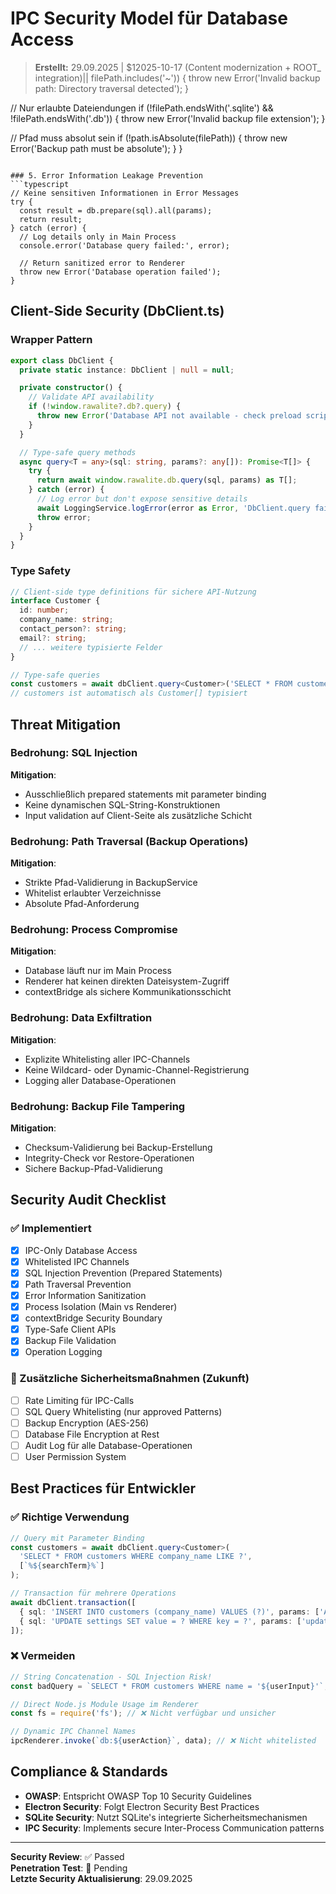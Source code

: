 # IPC Security Model für Database Access

> **Erstellt:** 29.09.2025 | $12025-10-17 (Content modernization + ROOT_ integration)|| filePath.includes('~')) {
    throw new Error('Invalid backup path: Directory traversal detected');
  }
  
  // Nur erlaubte Dateiendungen
  if (!filePath.endsWith('.sqlite') && !filePath.endsWith('.db')) {
    throw new Error('Invalid backup file extension');
  }
  
  // Pfad muss absolut sein
  if (!path.isAbsolute(filePath)) {
    throw new Error('Backup path must be absolute');
  }
}
```

### 5. Error Information Leakage Prevention
```typescript
// Keine sensitiven Informationen in Error Messages
try {
  const result = db.prepare(sql).all(params);
  return result;
} catch (error) {
  // Log details only in Main Process
  console.error('Database query failed:', error);
  
  // Return sanitized error to Renderer
  throw new Error('Database operation failed');
}
```

## Client-Side Security (DbClient.ts)

### Wrapper Pattern
```typescript
export class DbClient {
  private static instance: DbClient | null = null;

  private constructor() {
    // Validate API availability
    if (!window.rawalite?.db?.query) {
      throw new Error('Database API not available - check preload script');
    }
  }

  // Type-safe query methods
  async query<T = any>(sql: string, params?: any[]): Promise<T[]> {
    try {
      return await window.rawalite.db.query(sql, params) as T[];
    } catch (error) {
      // Log error but don't expose sensitive details
      await LoggingService.logError(error as Error, 'DbClient.query failed');
      throw error;
    }
  }
}
```

### Type Safety
```typescript
// Client-side type definitions für sichere API-Nutzung
interface Customer {
  id: number;
  company_name: string;
  contact_person?: string;
  email?: string;
  // ... weitere typisierte Felder
}

// Type-safe queries
const customers = await dbClient.query<Customer>('SELECT * FROM customers');
// customers ist automatisch als Customer[] typisiert
```

## Threat Mitigation

### Bedrohung: SQL Injection
**Mitigation**: 
- Ausschließlich prepared statements mit parameter binding
- Keine dynamischen SQL-String-Konstruktionen
- Input validation auf Client-Seite als zusätzliche Schicht

### Bedrohung: Path Traversal (Backup Operations)
**Mitigation**:
- Strikte Pfad-Validierung in BackupService
- Whitelist erlaubter Verzeichnisse
- Absolute Pfad-Anforderung

### Bedrohung: Process Compromise
**Mitigation**:
- Database läuft nur im Main Process
- Renderer hat keinen direkten Dateisystem-Zugriff
- contextBridge als sichere Kommunikationsschicht

### Bedrohung: Data Exfiltration
**Mitigation**:
- Explizite Whitelisting aller IPC-Channels
- Keine Wildcard- oder Dynamic-Channel-Registrierung
- Logging aller Database-Operationen

### Bedrohung: Backup File Tampering
**Mitigation**:
- Checksum-Validierung bei Backup-Erstellung
- Integrity-Check vor Restore-Operationen
- Sichere Backup-Pfad-Validierung

## Security Audit Checklist

### ✅ Implementiert
- [x] IPC-Only Database Access
- [x] Whitelisted IPC Channels
- [x] SQL Injection Prevention (Prepared Statements)
- [x] Path Traversal Prevention
- [x] Error Information Sanitization
- [x] Process Isolation (Main vs Renderer)
- [x] contextBridge Security Boundary
- [x] Type-Safe Client APIs
- [x] Backup File Validation
- [x] Operation Logging

### 🔄 Zusätzliche Sicherheitsmaßnahmen (Zukunft)
- [ ] Rate Limiting für IPC-Calls
- [ ] SQL Query Whitelisting (nur approved Patterns)
- [ ] Backup Encryption (AES-256)
- [ ] Database File Encryption at Rest
- [ ] Audit Log für alle Database-Operationen
- [ ] User Permission System

## Best Practices für Entwickler

### ✅ Richtige Verwendung
```typescript
// Query mit Parameter Binding
const customers = await dbClient.query<Customer>(
  'SELECT * FROM customers WHERE company_name LIKE ?', 
  [`%${searchTerm}%`]
);

// Transaction für mehrere Operations
await dbClient.transaction([
  { sql: 'INSERT INTO customers (company_name) VALUES (?)', params: ['Acme Corp'] },
  { sql: 'UPDATE settings SET value = ? WHERE key = ?', params: ['updated', 'last_action'] }
]);
```

### ❌ Vermeiden
```typescript
// String Concatenation - SQL Injection Risk!
const badQuery = `SELECT * FROM customers WHERE name = '${userInput}'`;

// Direct Node.js Module Usage im Renderer
const fs = require('fs'); // ❌ Nicht verfügbar und unsicher

// Dynamic IPC Channel Names
ipcRenderer.invoke(`db:${userAction}`, data); // ❌ Nicht whitelisted
```

## Compliance & Standards

- **OWASP**: Entspricht OWASP Top 10 Security Guidelines
- **Electron Security**: Folgt Electron Security Best Practices
- **SQLite Security**: Nutzt SQLite's integrierte Sicherheitsmechanismen
- **IPC Security**: Implements secure Inter-Process Communication patterns

---

**Security Review**: ✅ Passed  
**Penetration Test**: 🔄 Pending  
**Letzte Security Aktualisierung**: 29.09.2025
